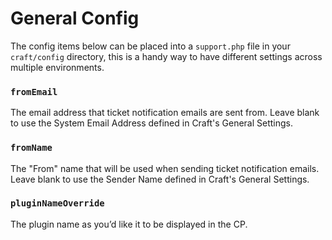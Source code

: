 # General Config

The config items below can be placed into a `support.php` file in your `craft/config` directory, this is a handy way to have different settings across multiple environments.

### `fromEmail`

The email address that ticket notification emails are sent from. Leave blank to use the System Email Address defined in Craft's General Settings.

### `fromName`

The "From" name that will be used when sending ticket notification emails. Leave blank to use the Sender Name defined in Craft's General Settings.

### `pluginNameOverride`

The plugin name as you’d like it to be displayed in the CP.

